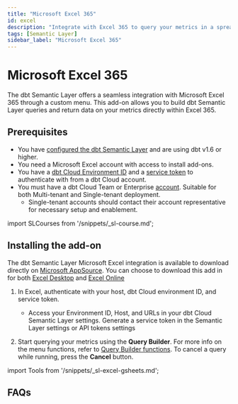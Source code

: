 ```yaml
---
title: "Microsoft Excel 365"
id: excel
description: "Integrate with Excel 365 to query your metrics in a spreadsheet."
tags: [Semantic Layer]
sidebar_label: "Microsoft Excel 365"
---
```


# Microsoft Excel 365 <Lifecycle status='preview'/>

The dbt Semantic Layer offers a seamless integration with Microsoft Excel 365 through a custom menu. This add-on allows you to build dbt Semantic Layer queries and return data on your metrics directly within Excel 365.

## Prerequisites

- You have [configured the dbt Semantic Layer](/docs/use-dbt-semantic-layer/setup-sl) and are using dbt v1.6 or higher.
- You need a Microsoft Excel account with access to install add-ons.
- You have a [dbt Cloud Environment ID](/docs/use-dbt-semantic-layer/setup-sl#set-up-dbt-semantic-layer) and a [service token](/docs/dbt-cloud-apis/service-tokens) to authenticate with from a dbt Cloud account.
- You must have a dbt Cloud Team or Enterprise [account](https://www.getdbt.com/pricing). Suitable for both Multi-tenant and Single-tenant deployment.
  - Single-tenant accounts should contact their account representative for necessary setup and enablement.

import SLCourses from '/snippets/_sl-course.md';

<SLCourses/>


## Installing the add-on

The dbt Semantic Layer Microsoft Excel integration is available to download directly on [Microsoft AppSource](https://appsource.microsoft.com/en-us/marketplace/apps?product=office). You can choose to download this add in for both [Excel Desktop](https://pages.store.office.com/addinsinstallpage.aspx?assetid=WA200007100&rs=en-US&correlationId=4132ecd1-425d-982d-efb4-de94ebc83f26) and [Excel Online](https://pages.store.office.com/addinsinstallpage.aspx?assetid=WA200007100&rs=en-US&correlationid=4132ecd1-425d-982d-efb4-de94ebc83f26&isWac=True)

1. In Excel, authenticate with your host, dbt Cloud environment ID, and service token.
   - Access your Environment ID, Host, and URLs in your dbt Cloud Semantic Layer settings. Generate a service token in the Semantic Layer settings or API tokens settings
   <Lightbox src="/img/docs/dbt-cloud/semantic-layer/sl-and-gsheets.jpg" width="70%" title="Access your Environment ID, Host, and URLs in your dbt Cloud Semantic Layer settings. Generate a service token in the Semantic Layer settings or API tokens settings" />

2. Start querying your metrics using the **Query Builder**. For more info on the menu functions, refer to [Query Builder functions](#query-builder-functions). To cancel a query while running, press the **Cancel** button.

import Tools from '/snippets/_sl-excel-gsheets.md';

<Tools 
type="Excel 365"
bullet_1="There's no timeout limit."
bullet_2="If you're using this extension, make sure you're signed into 365 with the same Excel profile you used to set up the Add-In. Log in with one profile at a time as using multiple  profiles at once might cause issues."
queryBuilder="/img/docs/dbt-cloud/semantic-layer/sl-and-gsheets.jpg"
/>

## FAQs
<FAQ path="Troubleshooting/sl-alpn-error" />
